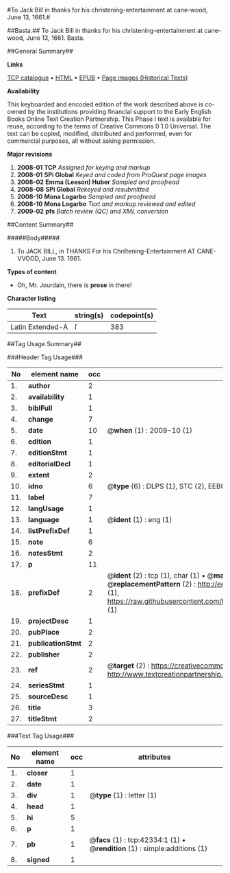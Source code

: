 #To Jack Bill in thanks for his christening-entertainment at cane-wood, June 13, 1661.#

##Basta.##
To Jack Bill in thanks for his christening-entertainment at cane-wood, June 13, 1661.
Basta.

##General Summary##

**Links**

[TCP catalogue](http://www.ota.ox.ac.uk/tcp/)  • 
[HTML](http://tei.it.ox.ac.uk/tcp/Texts-HTML/free/A62/A62711.html)  • 
[EPUB](http://tei.it.ox.ac.uk/tcp/Texts-EPUB/free/A62/A62711.epub) • 
[Page images (Historical Texts)](https://data.historicaltexts.jisc.ac.uk/view?pubId=eebo-09053695e&pageId=eebo-09053695e-42334-1)

**Availability**

This keyboarded and encoded edition of the
	       work described above is co-owned by the institutions
	       providing financial support to the Early English Books
	       Online Text Creation Partnership. This Phase I text is
	       available for reuse, according to the terms of Creative
	       Commons 0 1.0 Universal. The text can be copied,
	       modified, distributed and performed, even for
	       commercial purposes, all without asking permission.

**Major revisions**

1. __2008-01__ __TCP__ *Assigned for keying and markup*
1. __2008-01__ __SPi Global__ *Keyed and coded from ProQuest page images*
1. __2008-02__ __Emma (Leeson) Huber__ *Sampled and proofread*
1. __2008-08__ __SPi Global__ *Rekeyed and resubmitted*
1. __2008-10__ __Mona Logarbo__ *Sampled and proofread*
1. __2008-10__ __Mona Logarbo__ *Text and markup reviewed and edited*
1. __2009-02__ __pfs__ *Batch review (QC) and XML conversion*

##Content Summary##

#####Body#####

1. To JACK BILL, in THANKS For his Chriſtening-Entertainment AT CANE-VVOOD, June 13. 1661.

**Types of content**

  * Oh, Mr. Jourdain, there is **prose** in there!

**Character listing**


|Text|string(s)|codepoint(s)|
|---|---|---|
|Latin Extended-A|ſ|383|

##Tag Usage Summary##

###Header Tag Usage###

|No|element name|occ|attributes|
|---|---|---|---|
|1.|__author__|2||
|2.|__availability__|1||
|3.|__biblFull__|1||
|4.|__change__|7||
|5.|__date__|10| @__when__ (1) : 2009-10 (1)|
|6.|__edition__|1||
|7.|__editionStmt__|1||
|8.|__editorialDecl__|1||
|9.|__extent__|2||
|10.|__idno__|6| @__type__ (6) : DLPS (1), STC (2), EEBO-CITATION (1), OCLC (1), VID (1)|
|11.|__label__|7||
|12.|__langUsage__|1||
|13.|__language__|1| @__ident__ (1) : eng (1)|
|14.|__listPrefixDef__|1||
|15.|__note__|6||
|16.|__notesStmt__|2||
|17.|__p__|11||
|18.|__prefixDef__|2| @__ident__ (2) : tcp (1), char (1)  •  @__matchPattern__ (2) : ([0-9\-]+):([0-9IVX]+) (1), (.+) (1)  •  @__replacementPattern__ (2) : http://eebo.chadwyck.com/downloadtiff?vid=$1&page=$2 (1), https://raw.githubusercontent.com/textcreationpartnership/Texts/master/tcpchars.xml#$1 (1)|
|19.|__projectDesc__|1||
|20.|__pubPlace__|2||
|21.|__publicationStmt__|2||
|22.|__publisher__|2||
|23.|__ref__|2| @__target__ (2) : https://creativecommons.org/publicdomain/zero/1.0/ (1), http://www.textcreationpartnership.org/docs/. (1)|
|24.|__seriesStmt__|1||
|25.|__sourceDesc__|1||
|26.|__title__|3||
|27.|__titleStmt__|2||


###Text Tag Usage###

|No|element name|occ|attributes|
|---|---|---|---|
|1.|__closer__|1||
|2.|__date__|1||
|3.|__div__|1| @__type__ (1) : letter (1)|
|4.|__head__|1||
|5.|__hi__|5||
|6.|__p__|1||
|7.|__pb__|1| @__facs__ (1) : tcp:42334:1 (1)  •  @__rendition__ (1) : simple:additions (1)|
|8.|__signed__|1||

